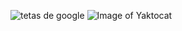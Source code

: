 ![tetas de google](http://www.tetazas.net/wp-content/uploads/jovencita-de-tetas-amateur.jpg)
![Image of Yaktocat](https://octodex.github.com/images/yaktocat.png)